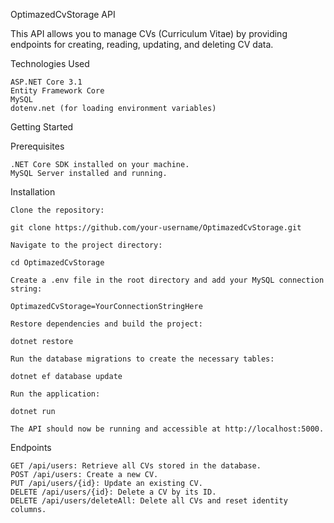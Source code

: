 OptimazedCvStorage API

This API allows you to manage CVs (Curriculum Vitae) by providing endpoints for creating, reading, updating, and deleting CV data.

Technologies Used

    ASP.NET Core 3.1
    Entity Framework Core
    MySQL
    dotenv.net (for loading environment variables)

Getting Started

Prerequisites

    .NET Core SDK installed on your machine.
    MySQL Server installed and running.

Installation

    Clone the repository:

    git clone https://github.com/your-username/OptimazedCvStorage.git

    Navigate to the project directory:

    cd OptimazedCvStorage

    Create a .env file in the root directory and add your MySQL connection string:

    OptimazedCvStorage=YourConnectionStringHere

    Restore dependencies and build the project:

    dotnet restore

    Run the database migrations to create the necessary tables:

    dotnet ef database update

    Run the application:

    dotnet run

    The API should now be running and accessible at http://localhost:5000.

Endpoints

    GET /api/users: Retrieve all CVs stored in the database.
    POST /api/users: Create a new CV.
    PUT /api/users/{id}: Update an existing CV.
    DELETE /api/users/{id}: Delete a CV by its ID.
    DELETE /api/users/deleteAll: Delete all CVs and reset identity columns.
